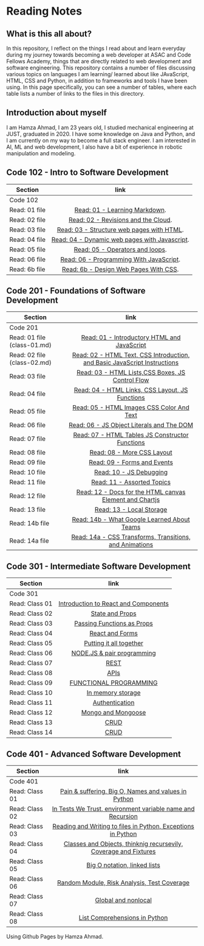 # Reading Notes

## What is this all about?

In this repository, I reflect on the things I read about and learn everyday during my journey towards becoming a web developer at ASAC and Code Fellows Academy, things that are directly related to web development and software engineering. This repository contains a number of files discussing various topics on languages I am learning/ learned about like JAvaScript, HTML, CSS and Python, in addition to frameworks and tools I have been using. In this page specifically, you can see a number of tables, where each table lists a number of links to the files in this directory.

## Introduction about myself

I am Hamza Ahmad, I am 23 years old, I studied mechanical engineering at JUST, graduated in 2020. I have some knowledge on Java and Python, and I am currently on my way to become a full stack engineer. I am interested in AI, ML and web development, I also have a bit of experience in robotic manipulation and modeling.

## Code 102 - Intro to Software Development

| Section       |                                                                link                                                                |
| ------------- | :--------------------------------------------------------------------------------------------------------------------------------: |
| Code 102      |                                                                                                                                    |
| Read: 01 file |                        [Read: 01 - Learning Markdown](https://hamzaahmad97.github.io/reading-notes/Read01).                        |
| Read: 02 file |                     [Read: 02 - Revisions and the Cloud](https://hamzaahmad97.github.io/reading-notes/Read02).                     |
| Read: 03 file |   [Read: 03 - Structure web pages with HTML](https://hamzaahmad97.github.io/reading-notes/Read03-structure_web_pages_with_HTML).   |
| Read: 04 file | [Read: 04 - Dynamic web pages with Javascript](https://hamzaahmad97.github.io/reading-notes/Read04_DynamicWebPagesWithJavaScript). |
| Read: 05 file |              [Read: 05 - Operators and loops](https://hamzaahmad97.github.io/reading-notes/Read05-OperatorsAndLoops).              |
| Read: 06 file |      [Read: 06 - Programming With JavaScript](https://hamzaahmad97.github.io/reading-notes/Read06_ProgrammingWithJavaScript).      |
| Read: 6b file |         [Read: 6b - Design Web Pages With CSS](https://hamzaahmad97.github.io/reading-notes/Read6b_DesignWebPagesWithCSS).         |

## Code 201 - Foundations of Software Development

| Section                     |                                                                         link                                                                          |
| --------------------------- | :---------------------------------------------------------------------------------------------------------------------------------------------------: |
| Code 201                    |                                                                                                                                                       |
| Read: 01 file (class-01.md) |                         [Read: 01 - Introductory HTML and JavaScript](https://hamzaahmad97.github.io/reading-notes/class-01)                          |
| Read: 02 file (class-02.md) |          [Read: 02 - HTML Text, CSS Introduction, and Basic JavaScript Instructions](https://hamzaahmad97.github.io/reading-notes/class-02)           |
| Read: 03 file               |        [Read: 03 - HTML Lists,CSS Boxes, JS Control Flow](https://hamzaahmad97.github.io/reading-notes/Read03-HTMLListsCSSBoxesJSControlFlow)         |
| Read: 04 file               |         [Read: 04 - HTML Links, CSS Layout, JS Functions](https://hamzaahmad97.github.io/reading-notes/Read04-HTMLLinksCSSLayoutJSFunctions)          |
| Read: 05 file               |              [Read: 05 - HTML Images CSS Color And Text](https://hamzaahmad97.github.io/reading-notes/Read05-HTMLImagesCSSColorAndText)               |
| Read: 06 file               |                [Read: 06 - JS Object Literals and The DOM](https://hamzaahmad97.github.io/reading-notes/Read06-JSObjectLiteralsTheDOM)                |
| Read: 07 file               |        [Read: 07 - HTML Tables JS Constructor Functions](https://hamzaahmad97.github.io/reading-notes/Read07-HTMLTablesJSConstructorFunctions)        |
| Read: 08 file               |                            [Read: 08 - More CSS Layout](https://hamzaahmad97.github.io/reading-notes/Read08-MoreCSSLayout)                            |
| Read: 09 file               |                           [Read: 09 - Forms and Events](https://hamzaahmad97.github.io/reading-notes/Read09-FormsandEvents)                           |
| Read: 10 file               |                              [Read: 10 - JS Debugging](https://hamzaahmad97.github.io/reading-notes/Read10-JSDebugging)                               |
| Read: 11 file               |                           [Read: 11 - Assorted Topics](https://hamzaahmad97.github.io/reading-notes/Read11-AssortedTopics)                            |
| Read: 12 file               | [Read: 12 - Docs for the HTML canvas Element and Chartjs](https://hamzaahmad97.github.io/reading-notes/Read12-DocsfortheHTMLcanvasElementAndChartjs)  |
| Read: 13 file               |                             [Read: 13 - Local Storage](https://hamzaahmad97.github.io/reading-notes/Read13-LocalStorage)                              |
| Read: 14b file              |            [Read: 14b - What Google Learned About Teams](https://hamzaahmad97.github.io/reading-notes/Read14b-WhatGoogleLearnedAboutTeams)            |
| Read: 14a file              | [Read: 14a - CSS Transforms, Transitions, and Animations](https://hamzaahmad97.github.io/reading-notes/Read14a-CSSTransformsTransitionsandAnimations) |

## Code 301 - Intermediate Software Development

| Section        |                                                link                                                |
| -------------- | :------------------------------------------------------------------------------------------------: |
| Code 301       |                                                                                                    |
| Read: Class 01 | [Introduction to React and Components](https://hamzaahmad97.github.io/reading-notes/Read-Class-01) |
| Read: Class 02 |           [State and Props](https://hamzaahmad97.github.io/reading-notes/Read-Class-02)            |
| Read: Class 03 |      [Passing Functions as Props](https://hamzaahmad97.github.io/reading-notes/Read-Class-03)      |
| Read: Class 04 |           [React and Forms](https://hamzaahmad97.github.io/reading-notes/Read-Class-04)            |
| Read: Class 05 |       [Putting it all together](https://hamzaahmad97.github.io/reading-notes/Read-Class-05)        |
| Read: Class 06 |      [NODE.JS & pair programming](https://hamzaahmad97.github.io/reading-notes/Read-Class-06)      |
| Read: Class 07 |                 [REST](https://hamzaahmad97.github.io/reading-notes/Read-Class-07)                 |
| Read: Class 08 |                 [APIs](https://hamzaahmad97.github.io/reading-notes/Read-Class-08)                 |
| Read: Class 09 |        [FUNCTIONAL PROGRAMMING](https://hamzaahmad97.github.io/reading-notes/Read-Class-09)        |
| Read: Class 10 |          [In memory storage](https://hamzaahmad97.github.io/reading-notes/Read-Class-10)           |
| Read: Class 11 |            [Authentication](https://hamzaahmad97.github.io/reading-notes/Read-Class-11)            |
| Read: Class 12 |          [Mongo and Mongoose](https://hamzaahmad97.github.io/reading-notes/Read-Class-12)          |
| Read: Class 13 |                 [CRUD](https://hamzaahmad97.github.io/reading-notes/Read-Class-13)                 |
| Read: Class 14 |                 [CRUD](https://hamzaahmad97.github.io/reading-notes/Read-Class-14)                 |

## Code 401 - Advanced Software Development

| Section        |                                                       link                                                       |
| -------------- | :--------------------------------------------------------------------------------------------------------------: |
| Code 401       |                                                                                                                  |
| Read: Class 01 | [Pain & suffering, Big O, Names and values in Python ](https://hamzaahmad97.github.io/reading-notes/Read-01-401) |
| Read: Class 02 | [In Tests We Trust, environment variable name and Recursion](https://hamzaahmad97.github.io/reading-notes/Read-02-401)  |
| Read: Class 03 | [Reading and Writing to files in Python, Exceptions in Python](https://hamzaahmad97.github.io/reading-notes/Read-03-401)  |
| Read: Class 04 | [Classes and Objects, thinknig recursevily, Coverage and Fixtures](https://hamzaahmad97.github.io/reading-notes/Read-04-401)  |
| Read: Class 05 | [Big O notation, linked lists](https://hamzaahmad97.github.io/reading-notes/Read-05-401)  |
| Read: Class 06 | [Random Module, Risk Analysis, Test Coverage](https://hamzaahmad97.github.io/reading-notes/Read-06-401)  |
| Read: Class 07 | [Global and nonlocal](https://hamzaahmad97.github.io/reading-notes/Read-07-401)  |
| Read: Class 08 | [List Comprehensions in Python](https://hamzaahmad97.github.io/reading-notes/Read-08-401)  |

Using Github Pages by Hamza Ahmad.
